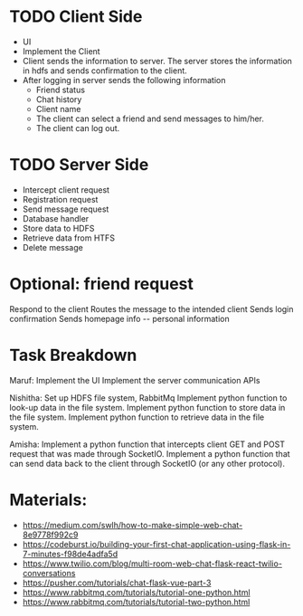 # TODO Client Side
  * UI
  * Implement the Client 
  * Client sends the information to server. The server stores the information in hdfs and sends confirmation to the client.
  * After logging in server sends the following information
    * Friend status
    * Chat history
    * Client name
    * The client can select a friend and send messages to him/her.
    * The client can log out.

# TODO Server Side
  * Intercept client request
  * Registration request
  * Send message request
  * Database handler
  * Store data to HDFS
  * Retrieve data from HTFS
  * Delete message
  
# Optional: friend request
Respond to the client
Routes the message to the intended client
Sends login confirmation
Sends homepage info -- personal information

# Task Breakdown
Maruf:
Implement the UI
Implement the server communication APIs

Nishitha:
Set up HDFS file system, RabbitMq
Implement python function to look-up data in the file system.
Implement python function to store data in the file system.
Implement python function to retrieve data in the file system.

Amisha:
Implement a python function that intercepts client GET and POST request that was made through SocketIO.
Implement a python function that can send data back to the client through SocketIO (or any other protocol). 


# Materials:
  * https://medium.com/swlh/how-to-make-simple-web-chat-8e9778f992c9
  * https://codeburst.io/building-your-first-chat-application-using-flask-in-7-minutes-f98de4adfa5d
  * https://www.twilio.com/blog/multi-room-web-chat-flask-react-twilio-conversations
  * https://pusher.com/tutorials/chat-flask-vue-part-3
  * https://www.rabbitmq.com/tutorials/tutorial-one-python.html
  * https://www.rabbitmq.com/tutorials/tutorial-two-python.html

